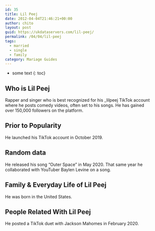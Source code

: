 ```yaml
---
id: 35
title: Lil Peej
date: 2012-04-04T21:46:21+00:00
author: chito
layout: post
guid: https://ukdataservers.com/lil-peej/
permalink: /04/04/lil-peej  
tags:
  - married
  - single
  - family
category: Mariage Guides
---
```


* some text
{: toc}


## Who is  Lil Peej
                  
                  
                  
Rapper and singer who is best recognized for his _lilpeej TikTok account where he posts comedy videos, often set to his songs. He has gained over 150,000 followers on the platform. 
                  
                
                
                
## Prior to Popularity 
                  
                  
                  
He launched his TikTok account in October 2019. 
                  
                
                
                
## Random data 
                  
                  
                  
He released his song &#8220;Outer Space&#8221; in May 2020. That same year he collaborated with YouTuber Baylen Levine on a song.
                  
                
                
                
## Family & Everyday Life of Lil Peej
                  
                  
                  
He was born in the United States. 
                  
                
                
                
## People Related With  Lil Peej
                  
                  
                  
He posted a TikTok duet with Jackson Mahomes in February 2020. 
                  
                
              
            
          
          
          
    
    
  

